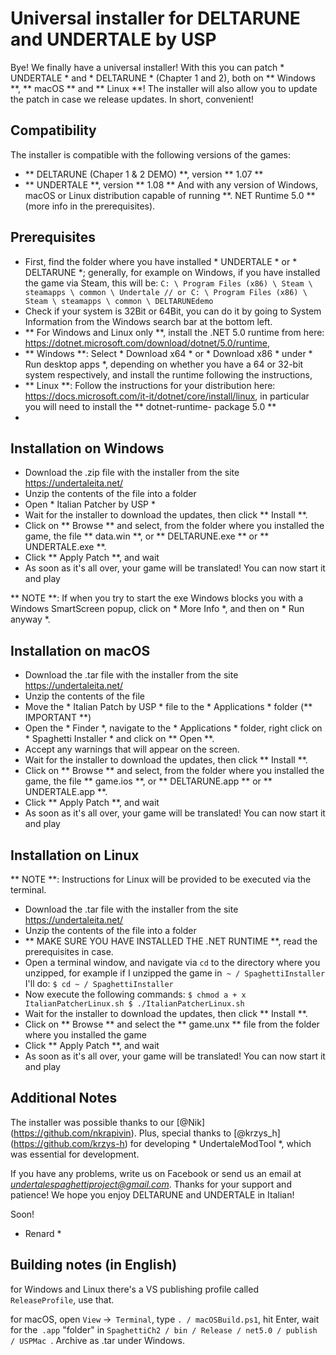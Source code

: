 # Universal installer for DELTARUNE and UNDERTALE by USP

Bye!
We finally have a universal installer! With this you can patch * UNDERTALE * and * DELTARUNE * (Chapter 1 and 2), both on ** Windows **, ** macOS ** and ** Linux **! The installer will also allow you to update the patch in case we release updates. In short, convenient!

## Compatibility

The installer is compatible with the following versions of the games:
- ** DELTARUNE (Chaper 1 & 2 DEMO) **, version ** 1.07 **
- ** UNDERTALE **, version ** 1.08 **
And with any version of Windows, macOS or Linux distribution capable of running **. NET Runtime 5.0 ** (more info in the prerequisites).

## Prerequisites

- First, find the folder where you have installed * UNDERTALE * or * DELTARUNE *; generally, for example on Windows, if you have installed the game via Steam, this will be:
``
C: \ Program Files (x86) \ Steam \ steamapps \ common \ Undertale
// or
C: \ Program Files (x86) \ Steam \ steamapps \ common \ DELTARUNEdemo
``
- Check if your system is 32Bit or 64Bit, you can do it by going to System Information from the Windows search bar at the bottom left.
- ** For Windows and Linux only **, install the .NET 5.0 runtime from here: https://dotnet.microsoft.com/download/dotnet/5.0/runtime,
- ** Windows **: Select * Download x64 * or * Download x86 * under * Run desktop apps *, depending on whether you have a 64 or 32-bit system respectively, and install the runtime following the instructions,
- ** Linux **: Follow the instructions for your distribution here: https://docs.microsoft.com/it-it/dotnet/core/install/linux, in particular you will need to install the ** dotnet-runtime- package 5.0 **
-
## Installation on Windows
- Download the .zip file with the installer from the site https://undertaleita.net/
- Unzip the contents of the file into a folder
- Open * Italian Patcher by USP *
- Wait for the installer to download the updates, then click ** Install **.
- Click on ** Browse ** and select, from the folder where you installed the game, the file ** data.win **, or ** DELTARUNE.exe ** or ** UNDERTALE.exe **.
- Click ** Apply Patch **, and wait
- As soon as it's all over, your game will be translated! You can now start it and play

** NOTE **: If when you try to start the exe Windows blocks you with a Windows SmartScreen popup, click on * More Info *, and then on * Run anyway *.

## Installation on macOS
- Download the .tar file with the installer from the site https://undertaleita.net/
- Unzip the contents of the file
- Move the * Italian Patch by USP * file to the * Applications * folder (** IMPORTANT **)
- Open the * Finder *, navigate to the * Applications * folder, right click on * Spaghetti Installer * and click on ** Open **.
- Accept any warnings that will appear on the screen.
- Wait for the installer to download the updates, then click ** Install **.
- Click on ** Browse ** and select, from the folder where you installed the game, the file ** game.ios **, or ** DELTARUNE.app ** or ** UNDERTALE.app **.
- Click ** Apply Patch **, and wait
- As soon as it's all over, your game will be translated! You can now start it and play

## Installation on Linux
** NOTE **: Instructions for Linux will be provided to be executed via the terminal.
- Download the .tar file with the installer from the site https://undertaleita.net/
- Unzip the contents of the file into a folder
- ** MAKE SURE YOU HAVE INSTALLED THE .NET RUNTIME **, read the prerequisites in case.
- Open a terminal window, and navigate via `cd` to the directory where you unzipped, for example if I unzipped the game in` ~ / SpaghettiInstaller` I'll do:
``
$ cd ~ / SpaghettiInstaller
``
- Now execute the following commands:
``
$ chmod a + x ItalianPatcherLinux.sh
$ ./ItalianPatcherLinux.sh
``
- Wait for the installer to download the updates, then click ** Install **.
- Click on ** Browse ** and select the ** game.unx ** file from the folder where you installed the game
- Click ** Apply Patch **, and wait
- As soon as it's all over, your game will be translated! You can now start it and play

## Additional Notes
The installer was possible thanks to our [@Nik] (https://github.com/nkrapivin). Plus, special thanks to [@krzys_h] (https://github.com/krzys-h) for developing * UndertaleModTool *, which was essential for development.

If you have any problems, write us on Facebook or send us an email at *undertalespaghettiproject@gmail.com*. Thanks for your support and patience! We hope you enjoy DELTARUNE and UNDERTALE in Italian!

Soon!

* Renard *

## Building notes (in English)

for Windows and Linux there's a VS publishing profile called `ReleaseProfile`, use that.

for macOS, open `View` ->` Terminal`, type `. / macOSBuild.ps1`, hit Enter, wait for the` .app` "folder" in `SpaghettiCh2 / bin / Release / net5.0 / publish / USPMac `. Archive as .tar under Windows.